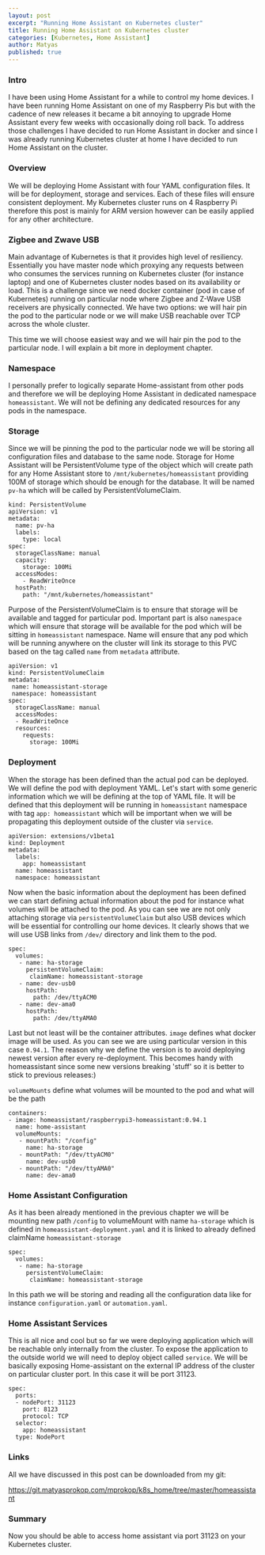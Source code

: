 ```yaml
---
layout: post
excerpt: "Running Home Assistant on Kubernetes cluster"
title: Running Home Assistant on Kubernetes cluster
categories: [Kubernetes, Home Assistant]
author: Matyas
published: true
---
```



### Intro
I have been using Home Assistant for a while to control my home devices. I have been running Home Assistant on one of my Raspberry Pis but with the cadence of new releases it became a bit annoying to upgrade Home Assistant every few weeks with occasionally doing roll back. To address those challenges I have decided to run Home Assistant in docker and since I was already running Kubernetes cluster at home I have decided to run Home Assistant on the cluster.

### Overview
We will be deploying Home Assistant with four YAML configuration files. It will be for deployment, storage and services. Each of these files will ensure consistent deployment. My Kubernetes cluster runs on 4 Raspberry Pi therefore this post is mainly for ARM version however can be easily applied for any other architecture.

### Zigbee and Zwave USB
Main advantage of Kubernetes is that it provides high level of resiliency. Essentially you have master node which proxying any requests between who consumes the services running on Kubernetes cluster (for instance laptop) and one of Kubernetes cluster nodes based on its availability or load. This is a challenge since we need docker container (pod in case of Kubernetes) running on particular node where Zigbee and Z-Wave USB receivers are physically connected. We have two options: we will hair pin the pod to the particular node or we will make USB reachable over TCP across the whole cluster.

This time we will choose easiest way and we will hair pin the pod to the particular node. I will explain a bit more in deployment chapter.

### Namespace
I personally prefer to logically separate Home-assistant from other pods and therefore we will be deploying Home Assistant in dedicated namespace ```homeassistant```. We will not be defining any dedicated resources for any pods in the namespace.

### Storage
Since we will be pinning the pod to the particular node we will be storing all configuration files and database to the same node. Storage for Home Assistant will be PersistentVolume type of the object which will create path for any Home Assistant store to ```/mnt/kubernetes/homeassistant``` providing 100M of storage which should be enough for the database. It will be named ```pv-ha``` which will be called by PersistentVolumeClaim.

```
kind: PersistentVolume
apiVersion: v1
metadata:
  name: pv-ha
  labels:
    type: local
spec:
  storageClassName: manual
  capacity:
    storage: 100Mi
  accessModes:
    - ReadWriteOnce
  hostPath:
    path: "/mnt/kubernetes/homeassistant"
```

Purpose of the PersistentVolumeClaim is to ensure that storage will be available and tagged for particular pod. Important part is also ```namespace``` which will ensure that storage will be available for the pod which will be sitting in ```homeassistant``` namespace. Name will ensure that any pod which will be running anywhere on the cluster will link its storage to this PVC based on the tag called ```name``` from ```metadata``` attribute.

```
apiVersion: v1
kind: PersistentVolumeClaim
metadata:
 name: homeassistant-storage
 namespace: homeassistant
spec:
  storageClassName: manual
  accessModes:
  - ReadWriteOnce
  resources:
    requests:
      storage: 100Mi
```

### Deployment
When the storage has been defined than the actual pod can be deployed. We will define the pod with deployment YAML. Let's start with some generic information which we will be defining at the top of YAML file. It will be defined that this deployment will be running in ```homeassistant``` namespace with tag ```app: homeassistant``` which will be important when we will be propagating this deployment outside of the cluster via ```service```.

```
apiVersion: extensions/v1beta1
kind: Deployment
metadata:
  labels:
    app: homeassistant
  name: homeassistant
  namespace: homeassistant
```

Now when the basic information about the deployment has been defined we can start defining actual information about the pod for instance what volumes will be attached to the pod. As you can see we are not only attaching storage via ```persistentVolumeClaim``` but also USB devices which will be essential for controlling our home devices. It clearly shows that we will use USB links from ```/dev/``` directory and link them to the pod.

```
spec:
  volumes:
   - name: ha-storage
     persistentVolumeClaim:
      claimName: homeassistant-storage
   - name: dev-usb0
     hostPath:
       path: /dev/ttyACM0
   - name: dev-ama0
     hostPath:
       path: /dev/ttyAMA0
```

Last but not least will be the container attributes. ```image``` defines what docker image will be used. As you can see we are using particular version in this case ```0.94.1```. The reason why we define the version is to avoid deploying newest version after every re-deployment. This becomes handy with homeassistant since some new versions breaking 'stuff' so it is better to stick to previous releases:)

```volumeMounts``` define what volumes will be mounted to the pod and what will be the path


```
containers:
- image: homeassistant/raspberrypi3-homeassistant:0.94.1
  name: home-assistant
  volumeMounts:
   - mountPath: "/config"
     name: ha-storage
   - mountPath: "/dev/ttyACM0"
     name: dev-usb0
   - mountPath: "/dev/ttyAMA0"
     name: dev-ama0
```


### Home Assistant Configuration

As it has been already mentioned in the previous chapter we will be mounting new path ```/config``` to volumeMount with name ```ha-storage``` which is defined in ```homeassistant-deployment.yaml``` and it is linked to already defined claimName ```homeassistant-storage```

```
spec:
  volumes:
   - name: ha-storage
     persistentVolumeClaim:
      claimName: homeassistant-storage
```

In this path we will be storing and reading all the configuration data like for instance ```configuration.yaml``` or ```automation.yaml```.


### Home Assistant Services

This is all nice and cool but so far we were deploying application which will be reachable only internally from the cluster. To expose the application to the outside world we will need to deploy object called ```service```. We will be basically exposing Home-assistant on the external IP address of the cluster on particular cluster port. In this case it will be port 31123.

```
spec:
  ports:
  - nodePort: 31123
    port: 8123
    protocol: TCP
  selector:
    app: homeassistant
  type: NodePort
```

### Links

All we have discussed in this post can be downloaded from my git:

<https://git.matyasprokop.com/mprokop/k8s_home/tree/master/homeassistant>

### Summary

Now you should be able to access home assistant via port 31123 on your Kubernetes cluster.
